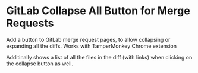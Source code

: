 # GitLab Collapse All Button for Merge Requests



Add a button to GitLab merge request pages, to allow collapsing or expanding all the diffs. Works with TamperMonkey Chrome extension

Additinally shows a list of all the files in the diff (with links) when clicking on the collapse button as well.


